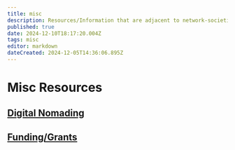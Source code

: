 ```yaml
---
title: misc
description: Resources/Information that are adjacent to network-societies
published: true
date: 2024-12-10T18:17:20.004Z
tags: misc
editor: markdown
dateCreated: 2024-12-05T14:36:06.895Z
---
```


# Misc Resources
## [Digital Nomading](/misc/nomad)
## [Funding/Grants](misc/grants)